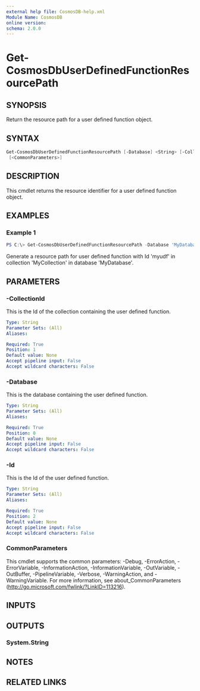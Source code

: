 ```yaml
---
external help file: CosmosDB-help.xml
Module Name: CosmosDB
online version:
schema: 2.0.0
---
```


# Get-CosmosDbUserDefinedFunctionResourcePath

## SYNOPSIS

Return the resource path for a user defined function object.

## SYNTAX

```powershell
Get-CosmosDbUserDefinedFunctionResourcePath [-Database] <String> [-CollectionId] <String> [-Id] <String>
 [<CommonParameters>]
```

## DESCRIPTION

This cmdlet returns the resource identifier for a
user defined function object.

## EXAMPLES

### Example 1

```powershell
PS C:\> Get-CosmosDbUserDefinedFunctionResourcePath -Database 'MyDatabase' -CollectionId 'MyCollection' -Id 'myudf'
```

Generate a resource path for user defined function with Id 'myudf'
in collection 'MyCollection' in database 'MyDatabase'.

## PARAMETERS

### -CollectionId

This is the Id of the collection containing the user defined function.

```yaml
Type: String
Parameter Sets: (All)
Aliases:

Required: True
Position: 1
Default value: None
Accept pipeline input: False
Accept wildcard characters: False
```

### -Database

This is the database containing the user defined function.

```yaml
Type: String
Parameter Sets: (All)
Aliases:

Required: True
Position: 0
Default value: None
Accept pipeline input: False
Accept wildcard characters: False
```

### -Id

This is the Id of the user defined function.

```yaml
Type: String
Parameter Sets: (All)
Aliases:

Required: True
Position: 2
Default value: None
Accept pipeline input: False
Accept wildcard characters: False
```

### CommonParameters

This cmdlet supports the common parameters: -Debug, -ErrorAction, -ErrorVariable, -InformationAction, -InformationVariable, -OutVariable, -OutBuffer, -PipelineVariable, -Verbose, -WarningAction, and -WarningVariable. For more information, see about_CommonParameters (http://go.microsoft.com/fwlink/?LinkID=113216).

## INPUTS

## OUTPUTS

### System.String

## NOTES

## RELATED LINKS
